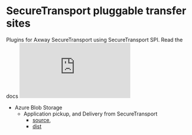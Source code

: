 # SecureTransport pluggable transfer sites
Plugins for Axway SecureTransport using SecureTransport SPI. Read the docs ![here](https://docs.axway.com/bundle/SecureTransport_536_DeveloperGuide_allOS_en_HTML5/page/Content/DevelopersGuide/function/custom_connector.htm)

* Azure Blob Storage
  * Application pickup, and Delivery from SecureTransport
    * [source](azure-blob-plugin), 
    * [dist](azure-blob-plugin/distribution/azure-blob-plugin.tar)
